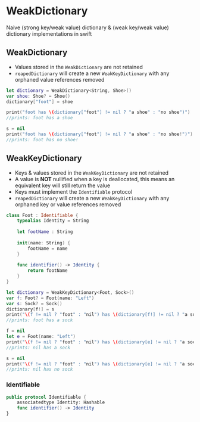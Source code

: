 # WeakDictionary
Naive (strong key/weak value) dictionary &amp; (weak key/weak value) dictionary implementations in swift

## WeakDictionary
* Values stored in the `WeakDictionary` are not retained
* `reapedDictionary` will create a new `WeakKeyDictionary` with any orphaned value references removed
```swift
let dictionary = WeakDictionary<String, Shoe>()
var shoe: Shoe? = Shoe()
dictionary["foot"] = shoe

print("foot has \(dictionary["foot"] != nil ? "a shoe" : "no shoe")")
//prints: foot has a shoe

s = nil
print("foot has \(dictionary["foot"] != nil ? "a shoe" : "no shoe!")")
//prints: foot has no shoe!
```

## WeakKeyDictionary
* Keys & values stored in the `WeakKeyDictionary` are not retained
* A value is **NOT** nullified when a key is deallocated, this means an equivalent key will still return the value
* Keys must implement the `Identifiable` protocol
* `reapedDictionary` will create a new `WeakKeyDictionary` with any orphaned key or value references removed
```swift
class Foot : Identifiable {
    typealias Identity = String
    
    let footName : String
    
    init(name: String) {
        footName = name
    }
    
    func identifier() -> Identity {
        return footName
    }
}

let dictionary = WeakKeyDictionary<Foot, Sock>()
var f: Foot? = Foot(name: "Left")
var s: Sock? = Sock()
dictionary[f!] = s
print("\(f != nil ? "foot" : "nil") has \(dictionary[f!] != nil ? "a sock" : "no sock")")        
//prints: foot has a sock

f = nil
let e = Foot(name: "Left")
print("\(f != nil ? "foot" : "nil") has \(dictionary[e] != nil ? "a sock" : "no sock")")        
//prints: nil has a sock

s = nil
print("\(f != nil ? "foot" : "nil") has \(dictionary[e] != nil ? "a sock" : "no sock")")        
//prints: nil has no sock
```

### Identifiable
```swift
public protocol Identifiable {
    associatedtype Identity: Hashable
    func identifier() -> Identity
}
```
